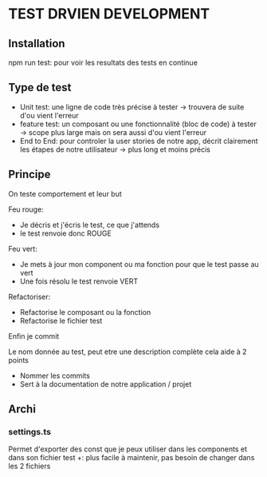 # TEST DRVIEN DEVELOPMENT

## Installation

npm run test: pour voir les resultats des tests en continue

## Type de test

- Unit test: une ligne de code très précise à tester -> trouvera de suite d'ou vient l'erreur
- feature test: un composant ou une fonctionnalité (bloc de code) à tester -> scope plus large mais on sera aussi d'ou vient l'erreur
- End to End: pour controler la user stories de notre app, décrit clairement les étapes de notre utilisateur -> plus long et moins précis

## Principe

On teste comportement et leur but

Feu rouge:

- Je décris et j'écris le test, ce que j'attends
- le test renvoie donc ROUGE

Feu vert:

- Je mets à jour mon component ou ma fonction pour que le test passe au vert
- Une fois résolu le test renvoie VERT

Refactoriser:

- Refactorise le composant ou la fonction
- Refactorise le fichier test

Enfin je commit

Le nom donnée au test, peut etre une description complète cela aide à 2 points

- Nommer les commits
- Sert à la documentation de notre application / projet

## Archi

### settings.ts

Permet d'exporter des const que je peux utiliser dans les components et dans son fichier test
+: plus facile à maintenir, pas besoin de changer dans les 2 fichiers
